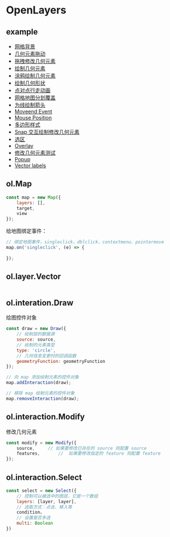 # OpenLayers



## example

+ [网格背景 ](<https://openlayers.org/en/latest/examples/canvas-tiles.html>)
+ [几何元素拖动](<https://openlayers.org/en/latest/examples/custom-interactions.html>)
+ [拖拽修改几何元素](<https://openlayers.org/en/latest/examples/draw-and-modify-features.html>)
+ [绘制几何元素](<https://openlayers.org/en/latest/examples/draw-features.html>)
+ [涂鸦绘制几何元素](<https://openlayers.org/en/latest/examples/draw-freehand.html>)
+ [绘制几何形状](<https://openlayers.org/en/latest/examples/draw-shapes.html>)
+ [点对点行走动画](<https://openlayers.org/en/latest/examples/feature-move-animation.html>)
+ [网格地图分划覆盖](<https://openlayers.org/en/latest/examples/graticule.html>)
+ [为线绘制箭头](<https://openlayers.org/en/latest/examples/line-arrows.html>)
+ [Moveend Event](<https://openlayers.org/en/latest/examples/moveend.html>)
+ [Mouse Position](<https://openlayers.org/en/latest/examples/mouse-position.html>)
+ [多边形样式](<https://openlayers.org/en/latest/examples/polygon-styles.html>)
+ [Snap 交互绘制修改几何元素](<https://openlayers.org/en/latest/examples/snap.html>)
+ [选区](<https://openlayers.org/en/latest/examples/box-selection.html>)
+ [Overlay](<https://openlayers.org/en/latest/examples/overlay.html>)
+ [修改几何元素测试](<https://openlayers.org/en/latest/examples/modify-test.html>)
+ [Popup](<https://openlayers.org/en/latest/examples/popup.html>)
+ [Vector labels](<https://openlayers.org/en/latest/examples/vector-labels.html>)



## ol.Map

```js
const map = new Map({
    layers: [],
    target,
    view
});
```



给地图绑定事件：

```js
// 绑定地图事件，singleclick，dblclick，contextmenu、pointermove
map.on('singleclick', (e) => {
    
});
```



## ol.layer.Vector

```js

```





## ol.interation.Draw

绘图控件对象

```js
const draw = new Draw({
    // 绘制层的数据源
    source: source,
    // 绘制的元素类型
    type: 'circle',
    // 几何信息变更时的回调函数
    geometryFunction: geometryFunction
});

// 向 map 添加绘制元素的控件对象
map.addInteraction(draw);

// 移除 map 绘制元素的控件对象
map.removeInteraction(draw);
```



## ol.interaction.Modify

修改几何元素

```js
const modify = new Modify({
    source,		// 如果要修改已存在的 source 则配置 source
    features,		// 	如果要修改指定的 feature 则配置 feature
});
```



## ol.interaction.Select

```js
const select = new Select({
    // 控制可以被选中的图层，它是一个数组
    layers: [layer, layer],	
    // 选取方式：点击、移入等
    condition，
    // 设置是否多选
    multi: Boolean
})
```







































